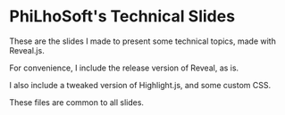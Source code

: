# PhiLhoSoft's Technical Slides

These are the slides I made to present some technical topics, made with Reveal.js.

For convenience, I include the release version of Reveal, as is.

I also include a tweaked version of Highlight.js, and some custom CSS.

These files are common to all slides.
